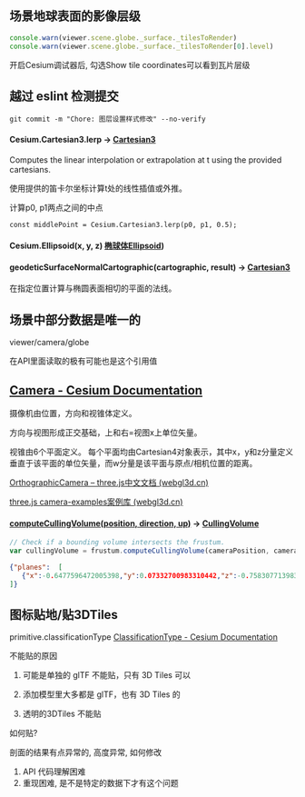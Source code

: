 ## 场景地球表面的影像层级

```js
console.warn(viewer.scene.globe._surface._tilesToRender)
console.warn(viewer.scene.globe._surface._tilesToRender[0].level)
```

开启Cesium调试器后, 勾选Show tile coordinates可以看到瓦片层级



## 越过 eslint 检测提交

`git commit -m "Chore: 图层设置样式修改" --no-verify  `



#### Cesium.Cartesian3.lerp  → [Cartesian3](http://cesium2.marsgis.cn/forcesium/Build/Documentation/Cartesian3.html)

Computes the linear interpolation or extrapolation at t using the provided cartesians.

使用提供的笛卡尔坐标计算t处的线性插值或外推。

计算p0, p1两点之间的中点

`const middlePoint = Cesium.Cartesian3.lerp(p0, p1, 0.5);`



#### Cesium.Ellipsoid(x, y, z) [椭球体Ellipsoid](http://cesium2.marsgis.cn/forcesium/Build/Documentation/Ellipsoid.html?classFilter=ell))

#### geodeticSurfaceNormalCartographic(cartographic, result) → [Cartesian3](https://cesium.com/docs/cesiumjs-ref-doc/Cartesian3.html)

在指定位置计算与椭圆表面相切的平面的法线。



## 场景中部分数据是唯一的

viewer/camera/globe

在API里面读取的极有可能也是这个引用值



## [Camera - Cesium Documentation](https://cesium.com/docs/cesiumjs-ref-doc/Camera.html?classFilter=camera)

摄像机由位置，方向和视锥体定义。

方向与视图形成正交基础，上和右=视图x上单位矢量。

视锥由6个平面定义。 每个平面均由Cartesian4对象表示，其中x，y和z分量定义垂直于该平面的单位矢量，而w分量是该平面与原点/相机位置的距离。

[OrthographicCamera – three.js中文文档 (webgl3d.cn)](http://www.webgl3d.cn/threejs/docs/index.html#api/zh/cameras/OrthographicCamera)

[three.js camera-examples案例库 (webgl3d.cn)](http://www.webgl3d.cn/threejs/examples/#webgl_camera)

####  [computeCullingVolume(position, direction, up)](https://cesium.com/docs/cesiumjs-ref-doc/OrthographicFrustum.html#computeCullingVolume) → [CullingVolume](https://cesium.com/docs/cesiumjs-ref-doc/CullingVolume.html)

```javascript
// Check if a bounding volume intersects the frustum.
var cullingVolume = frustum.computeCullingVolume(cameraPosition, cameraDirection, cameraUp);
```

```json
{"planes":	[
   {"x":-0.6477596472005398,"y":0.07332700983310442,"z":-0.7583077139839527,"w":-12751.867463602917},{"x":0.6477596472005398,"y":-0.07332700983310442,"z":0.7583077139839527,"w":12751.967463603476},{"x":-0.6685368873351097,"y":-0.5320172393787559,"z":0.5196307220287215,"w":9088.262389145792},{"x":0.6685368873351097,"y":0.5320172393787559,"z":-0.5196307220287215,"w":-8388.25260767457},{"x":0.3653298095310996,"y":-0.8435524919237071,"z":-0.39364111019718806,"w":6375169.577926435},{"x":-0.3653298095310996,"y":0.8435524919237071,"z":0.39364111019718806,"w":493624830.32207364}
]}
```



## 图标贴地/贴3DTiles

primitive.classificationType [ClassificationType - Cesium Documentation](https://cesium.com/docs/cesiumjs-ref-doc/global.html?classFilter=Class#ClassificationType)



不能贴的原因

1. 可能是单独的 glTF 不能贴，只有 3D Tiles 可以

2. 添加模型里大多都是 glTF，也有 3D Tiles 的

3. 透明的3DTiles 不能贴



如何贴?



剖面的结果有点异常的, 高度异常, 如何修改

1. API 代码理解困难
2. 重现困难, 是不是特定的数据下才有这个问题